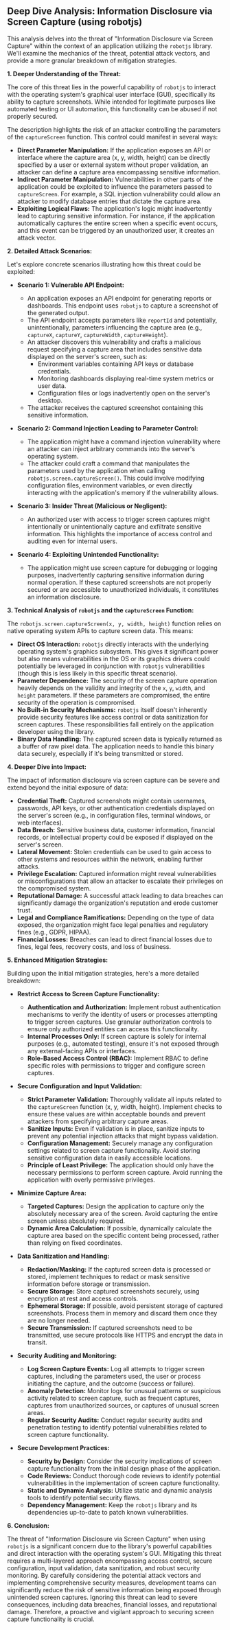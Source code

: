 ## Deep Dive Analysis: Information Disclosure via Screen Capture (using robotjs)

This analysis delves into the threat of "Information Disclosure via Screen Capture" within the context of an application utilizing the `robotjs` library. We'll examine the mechanics of the threat, potential attack vectors, and provide a more granular breakdown of mitigation strategies.

**1. Deeper Understanding of the Threat:**

The core of this threat lies in the powerful capability of `robotjs` to interact with the operating system's graphical user interface (GUI), specifically its ability to capture screenshots. While intended for legitimate purposes like automated testing or UI automation, this functionality can be abused if not properly secured.

The description highlights the risk of an attacker controlling the parameters of the `captureScreen` function. This control could manifest in several ways:

* **Direct Parameter Manipulation:** If the application exposes an API or interface where the capture area (x, y, width, height) can be directly specified by a user or external system without proper validation, an attacker can define a capture area encompassing sensitive information.
* **Indirect Parameter Manipulation:**  Vulnerabilities in other parts of the application could be exploited to influence the parameters passed to `captureScreen`. For example, a SQL injection vulnerability could allow an attacker to modify database entries that dictate the capture area.
* **Exploiting Logical Flaws:**  The application's logic might inadvertently lead to capturing sensitive information. For instance, if the application automatically captures the entire screen when a specific event occurs, and this event can be triggered by an unauthorized user, it creates an attack vector.

**2. Detailed Attack Scenarios:**

Let's explore concrete scenarios illustrating how this threat could be exploited:

* **Scenario 1: Vulnerable API Endpoint:**
    * An application exposes an API endpoint for generating reports or dashboards. This endpoint uses `robotjs` to capture a screenshot of the generated output.
    * The API endpoint accepts parameters like `reportId` and potentially, unintentionally, parameters influencing the capture area (e.g., `captureX`, `captureY`, `captureWidth`, `captureHeight`).
    * An attacker discovers this vulnerability and crafts a malicious request specifying a capture area that includes sensitive data displayed on the server's screen, such as:
        * Environment variables containing API keys or database credentials.
        * Monitoring dashboards displaying real-time system metrics or user data.
        * Configuration files or logs inadvertently open on the server's desktop.
    * The attacker receives the captured screenshot containing this sensitive information.

* **Scenario 2: Command Injection Leading to Parameter Control:**
    * The application might have a command injection vulnerability where an attacker can inject arbitrary commands into the server's operating system.
    * The attacker could craft a command that manipulates the parameters used by the application when calling `robotjs.screen.captureScreen()`. This could involve modifying configuration files, environment variables, or even directly interacting with the application's memory if the vulnerability allows.

* **Scenario 3: Insider Threat (Malicious or Negligent):**
    * An authorized user with access to trigger screen captures might intentionally or unintentionally capture and exfiltrate sensitive information. This highlights the importance of access control and auditing even for internal users.

* **Scenario 4: Exploiting Unintended Functionality:**
    * The application might use screen capture for debugging or logging purposes, inadvertently capturing sensitive information during normal operation. If these captured screenshots are not properly secured or are accessible to unauthorized individuals, it constitutes an information disclosure.

**3. Technical Analysis of `robotjs` and the `captureScreen` Function:**

The `robotjs.screen.captureScreen(x, y, width, height)` function relies on native operating system APIs to capture screen data. This means:

* **Direct OS Interaction:**  `robotjs` directly interacts with the underlying operating system's graphics subsystem. This gives it significant power but also means vulnerabilities in the OS or its graphics drivers could potentially be leveraged in conjunction with `robotjs` vulnerabilities (though this is less likely in this specific threat scenario).
* **Parameter Dependence:** The security of the screen capture operation heavily depends on the validity and integrity of the `x`, `y`, `width`, and `height` parameters. If these parameters are compromised, the entire security of the operation is compromised.
* **No Built-in Security Mechanisms:** `robotjs` itself doesn't inherently provide security features like access control or data sanitization for screen captures. These responsibilities fall entirely on the application developer using the library.
* **Binary Data Handling:** The captured screen data is typically returned as a buffer of raw pixel data. The application needs to handle this binary data securely, especially if it's being transmitted or stored.

**4. Deeper Dive into Impact:**

The impact of information disclosure via screen capture can be severe and extend beyond the initial exposure of data:

* **Credential Theft:** Captured screenshots might contain usernames, passwords, API keys, or other authentication credentials displayed on the server's screen (e.g., in configuration files, terminal windows, or web interfaces).
* **Data Breach:** Sensitive business data, customer information, financial records, or intellectual property could be exposed if displayed on the server's screen.
* **Lateral Movement:** Stolen credentials can be used to gain access to other systems and resources within the network, enabling further attacks.
* **Privilege Escalation:** Captured information might reveal vulnerabilities or misconfigurations that allow an attacker to escalate their privileges on the compromised system.
* **Reputational Damage:** A successful attack leading to data breaches can significantly damage the organization's reputation and erode customer trust.
* **Legal and Compliance Ramifications:** Depending on the type of data exposed, the organization might face legal penalties and regulatory fines (e.g., GDPR, HIPAA).
* **Financial Losses:**  Breaches can lead to direct financial losses due to fines, legal fees, recovery costs, and loss of business.

**5. Enhanced Mitigation Strategies:**

Building upon the initial mitigation strategies, here's a more detailed breakdown:

* **Restrict Access to Screen Capture Functionality:**
    * **Authentication and Authorization:** Implement robust authentication mechanisms to verify the identity of users or processes attempting to trigger screen captures. Use granular authorization controls to ensure only authorized entities can access this functionality.
    * **Internal Processes Only:** If screen capture is solely for internal purposes (e.g., automated testing), ensure it's not exposed through any external-facing APIs or interfaces.
    * **Role-Based Access Control (RBAC):**  Implement RBAC to define specific roles with permissions to trigger and configure screen captures.

* **Secure Configuration and Input Validation:**
    * **Strict Parameter Validation:**  Thoroughly validate all inputs related to the `captureScreen` function (x, y, width, height). Implement checks to ensure these values are within acceptable bounds and prevent attackers from specifying arbitrary capture areas.
    * **Sanitize Inputs:**  Even if validation is in place, sanitize inputs to prevent any potential injection attacks that might bypass validation.
    * **Configuration Management:** Securely manage any configuration settings related to screen capture functionality. Avoid storing sensitive configuration data in easily accessible locations.
    * **Principle of Least Privilege:**  The application should only have the necessary permissions to perform screen capture. Avoid running the application with overly permissive privileges.

* **Minimize Capture Area:**
    * **Targeted Captures:**  Design the application to capture only the absolutely necessary area of the screen. Avoid capturing the entire screen unless absolutely required.
    * **Dynamic Area Calculation:** If possible, dynamically calculate the capture area based on the specific content being processed, rather than relying on fixed coordinates.

* **Data Sanitization and Handling:**
    * **Redaction/Masking:** If the captured screen data is processed or stored, implement techniques to redact or mask sensitive information before storage or transmission.
    * **Secure Storage:** Store captured screenshots securely, using encryption at rest and access controls.
    * **Ephemeral Storage:** If possible, avoid persistent storage of captured screenshots. Process them in memory and discard them once they are no longer needed.
    * **Secure Transmission:** If captured screenshots need to be transmitted, use secure protocols like HTTPS and encrypt the data in transit.

* **Security Auditing and Monitoring:**
    * **Log Screen Capture Events:**  Log all attempts to trigger screen captures, including the parameters used, the user or process initiating the capture, and the outcome (success or failure).
    * **Anomaly Detection:** Monitor logs for unusual patterns or suspicious activity related to screen capture, such as frequent captures, captures from unauthorized sources, or captures of unusual screen areas.
    * **Regular Security Audits:** Conduct regular security audits and penetration testing to identify potential vulnerabilities related to screen capture functionality.

* **Secure Development Practices:**
    * **Security by Design:**  Consider the security implications of screen capture functionality from the initial design phase of the application.
    * **Code Reviews:** Conduct thorough code reviews to identify potential vulnerabilities in the implementation of screen capture functionality.
    * **Static and Dynamic Analysis:** Utilize static and dynamic analysis tools to identify potential security flaws.
    * **Dependency Management:** Keep the `robotjs` library and its dependencies up-to-date to patch known vulnerabilities.

**6. Conclusion:**

The threat of "Information Disclosure via Screen Capture" when using `robotjs` is a significant concern due to the library's powerful capabilities and direct interaction with the operating system's GUI. Mitigating this threat requires a multi-layered approach encompassing access control, secure configuration, input validation, data sanitization, and robust security monitoring. By carefully considering the potential attack vectors and implementing comprehensive security measures, development teams can significantly reduce the risk of sensitive information being exposed through unintended screen captures. Ignoring this threat can lead to severe consequences, including data breaches, financial losses, and reputational damage. Therefore, a proactive and vigilant approach to securing screen capture functionality is crucial.
